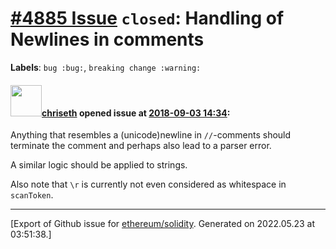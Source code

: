# [\#4885 Issue](https://github.com/ethereum/solidity/issues/4885) `closed`: Handling of Newlines in comments
**Labels**: `bug :bug:`, `breaking change :warning:`


#### <img src="https://avatars.githubusercontent.com/u/9073706?v=4" width="50">[chriseth](https://github.com/chriseth) opened issue at [2018-09-03 14:34](https://github.com/ethereum/solidity/issues/4885):

Anything that resembles a (unicode)newline in `//`-comments should terminate the comment and perhaps also lead to a parser error.

A similar logic should be applied to strings.

Also note that `\r` is currently not even considered as whitespace in `scanToken`.




-------------------------------------------------------------------------------



[Export of Github issue for [ethereum/solidity](https://github.com/ethereum/solidity). Generated on 2022.05.23 at 03:51:38.]

